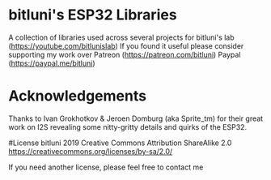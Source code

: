 # bitluni's ESP32 Libraries
A collection of libraries used across several projects for bitluni's lab (https://youtube.com/bitlunislab)
If you found it useful please consider supporting my work over
Patreon (https://patreon.com/bitluni)
Paypal (https://paypal.me/bitluni)

# Acknowledgements
Thanks to Ivan Grokhotkov & Jeroen Domburg (aka Sprite_tm) for their great work on I2S revealing some nitty-gritty details and quirks of the ESP32.

#License
bitluni 2019
Creative Commons Attribution ShareAlike 2.0
https://creativecommons.org/licenses/by-sa/2.0/

If you need another license, please feel free to contact me